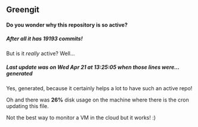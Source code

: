 ## Greengit

#### Do you wonder why this repository is so active?

##### After all it has 19193 commits!

But is it *really* active? Well...

##### Last update was on Wed Apr 21 at 13:25:05 when those lines were... generated

Yes, generated, because it certainly helps a lot to have such an active repo!

Oh and there was **26%** disk usage on the machine
where there is the cron updating this file.

Not the best way to monitor a VM in the cloud but it works! :)
